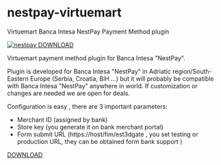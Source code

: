 # nestpay-virtuemart
Virtuemart Banca Intesa NestPay Payment Method plugin

<a href="http://holest.com/index.php/holest-outsourcing/joomla-wordpress/virtuemart-banca-intesa-nestpay-payment-method.html">
<img src="http://holest.com/images/nestpay.jpg" alt="nestpay">
</a>

<a href="http://holest.com/index.php/holest-outsourcing/joomla-wordpress/virtuemart-banca-intesa-nestpay-payment-method.html">
DOWNLOAD
</a>

Virtuemart payment method plugin for Banca Intesa "NestPay".
 
 
Plugin is developed for Banca Intesa "NestPay" in Adriatic region/South-Eastern Europe (Serbia, Croatia, BiH ...) but it will probably be compatible with Banca Intesa "NestPay" anywhere in world. If customization or changes are needed we are open for deals.
 
 
Configuration is easy , there are 3 important parameters:
 
 
- Merchant ID (assigned by bank)
- Store key (you generate it on bank merchant portal)
- Form submit URL (https://host/fim/est3dgate , you set testing or production URL, they can be obtained form bank support  )
 
<a href="http://holest.com/index.php/holest-outsourcing/joomla-wordpress/virtuemart-banca-intesa-nestpay-payment-method.html">
DOWNLOAD
</a>
